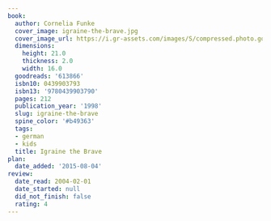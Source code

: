 ```yaml
---
book:
  author: Cornelia Funke
  cover_image: igraine-the-brave.jpg
  cover_image_url: https://i.gr-assets.com/images/S/compressed.photo.goodreads.com/books/1328843240l/613866._SX98_.jpg
  dimensions:
    height: 21.0
    thickness: 2.0
    width: 16.0
  goodreads: '613866'
  isbn10: 0439903793
  isbn13: '9780439903790'
  pages: 212
  publication_year: '1998'
  slug: igraine-the-brave
  spine_color: '#b49363'
  tags:
  - german
  - kids
  title: Igraine the Brave
plan:
  date_added: '2015-08-04'
review:
  date_read: 2004-02-01
  date_started: null
  did_not_finish: false
  rating: 4
---
```

